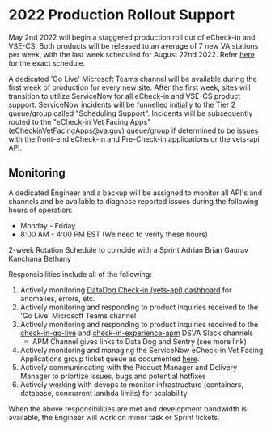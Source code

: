 # 2022 Production Rollout Support

May 2nd 2022 will begin a staggered production roll out of eCheck-in and VSE-CS. Both products will be released to an average of 7 new VA stations per week, with the last week scheduled for August 22nd 2022. Refer [here](https://github.com/department-of-veterans-affairs/chip/blob/master/docs/2022-production-rollout-support.md#2022-production-rollout-support) for the exact schedule.

A dedicated 'Go Live' Microsoft Teams channel will be available during the first week of production for every new site. After the first week, sites will transition to utilize ServiceNow for all eCheck-in and VSE-CS product support. ServiceNow incidents will be funnelled initially to the Tier 2 queue/group called "Scheduling Support". Incidents will be subsequently routed to the "eCheck-in Vet Facing Apps" (eCheckinVetFacingApps@va.gov) queue/group if determined to be issues with the front-end eCheck-in and Pre-Check-in applications or the vets-api API. 

## Monitoring

A dedicated Engineer and a backup will be assigned to monitor all API's and channels and be available to diagnose reported issues during the following hours of operation:

- Monday - Friday 
- 8:00 AM - 4:00 PM EST (We need to verify these hours)

2-week Rotation Schedule to coincide with a Sprint
Adrian
Brian
Gaurav
Kanchana
Bethany

Responsibilities include all of the following:

1. Actively monitoring [DataDog Check-in (vets-api) dashboard](https://app.datadoghq.com/dashboard/tmn-f5f-e9r/check-in-vets-api?from_ts=1649964338537&to_ts=1650569138537&live=true) for anomalies, errors, etc. 
2. Actively monitoring and responding to product inquiries received to the 'Go Live' Microsoft Teams channel
3. Actively monitoring and responding to product inquiries received to the [check-in-go-live](https://app.slack.com/client/T03FECE8V/C02UP02HHGX) and [check-in-experience-apm](https://dsva.slack.com/archives/C02U11L00TF) DSVA Slack channels
    - APM Channel gives links to Data Dog and Sentry (see more link)
5. Actively monitoring and managing the ServiceNow eCheck-in Vet Facing Applications group ticket queue as documented [here](https://github.com/department-of-veterans-affairs/chip/blob/master/docs/2022-production-rollout-support.md#servicenow-process). 
6. Actively communincating with the Product Manager and Delivery Manager to priortize issues, bugs and potential hotfixes 
7. Actively working with devops to monitor infrastructure (containers, database, concurrent lambda limits) for scalability

When the above responsibilities are met and development bandwidth is available, the Engineer will work on minor task or Sprint tickets.
